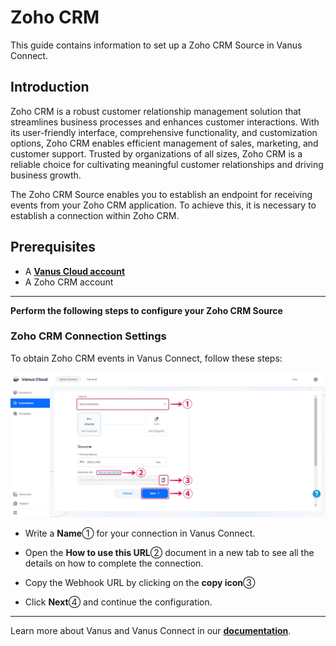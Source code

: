 # Zoho CRM

This guide contains information to set up a Zoho CRM Source in Vanus Connect.

## Introduction

Zoho CRM is a robust customer relationship management solution that streamlines business processes and enhances customer interactions. With its user-friendly interface, comprehensive functionality, and customization options, Zoho CRM enables efficient management of sales, marketing, and customer support. Trusted by organizations of all sizes, Zoho CRM is a reliable choice for cultivating meaningful customer relationships and driving business growth.

The Zoho CRM Source enables you to establish an endpoint for receiving events from your Zoho CRM application. To achieve this, it is necessary to establish a connection within Zoho CRM.

## Prerequisites

- A [**Vanus Cloud account**](https://cloud.vanus.ai)
- A Zoho CRM account

---

**Perform the following steps to configure your Zoho CRM Source**

### Zoho CRM Connection Settings

To obtain Zoho CRM events in Vanus Connect, follow these steps:

![zohocrm-source-1](images/zohocrm-source-1.webp)

- Write a **Name**① for your connection in Vanus Connect.

- Open the **How to use this URL**② document in a new tab to see all the details on how to complete the connection.

- Copy the Webhook URL by clicking on the **copy icon**③

- Click **Next**④ and continue the configuration.

---

Learn more about Vanus and Vanus Connect in our [**documentation**](https://docs.vanus.ai).

